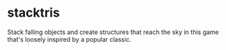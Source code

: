 stacktris
=========

Stack falling objects and create structures that reach the sky in this game that's loosely inspired by a popular classic.